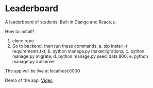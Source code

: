 # Leaderboard
A leaderboard of students.  Built in Django and ReactJs. 

How to install?
1. clone repo
2. Go to backend, then run these commands:
a. pip install -r requirements.txt;
b. python manage.py makemigrations;
c. python manage.py migrate;
d. python manage.py seed_data 800;
e. python manage.py runserver

The app will be live at localhost:8000



Demo of the app: 
[Video](https://drive.google.com/file/d/1YrAK5YX5CFO1tVdqr8Q9KFs0BcuhHA5v/view?usp=sharing)

